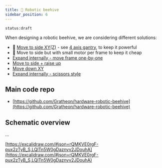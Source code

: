 ```yaml
---
title: 🧿 Robotic beehive
sidebar_position: 6
---
```

`status:draft`

When designing a robotic beehive, we are considering different solutions:

- 🥇 [Move to side XY(Z)](https://www.notion.so/Move-to-side-XY-Z-844abdbbce8c4ea6b1121d0e7396d69f?pvs=21)  - see [4 axis gantry](4%20axis%20gantry.md), to keep it powerful
- 🥈 Move to side but with small motor per frame to keep it cheap
- [Expand internally - move frame one-by-one](https://www.notion.so/Expand-internally-move-frame-one-by-one-aad6edfc74bc413d918f4032135a55ab?pvs=21)
- [Move to side + raise up](https://www.notion.so/Move-to-side-raise-up-3e05773feeb04c81933414f69b6af737?pvs=21)
- [Move down XY](https://www.notion.so/Move-down-XY-9aac9c341d74498bac5f1c3bc00b4a20?pvs=21)
- [Expand internally - scissors style](https://www.notion.so/Expand-internally-scissors-style-c7653ca98bb04abcacee7f707109b39f?pvs=21)

## Main code repo
- [https://github.com/Gratheon/hardware-robotic-beehive](https://github.com/Gratheon/hardware-robotic-beehive)

## Schematic overview
...

[https://excalidraw.com/#json=rQMKVE0rgF-pux2zTyB_S,LQlTn5W0gDaznvv2JDouhA](https://excalidraw.com/#json=rQMKVE0rgF-pux2zTyB_S,LQlTn5W0gDaznvv2JDouhA)